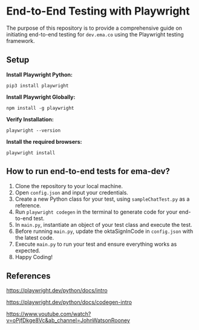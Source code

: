 # End-to-End Testing with Playwright

The purpose of this repository is to provide a comprehensive guide on initiating end-to-end testing for `dev.ema.co` using the Playwright testing framework.

## Setup

**Install Playwright Python:**

	pip3 install playwright
 
**Install Playwright Globally:**

	npm install -g playwright

**Verify Installation:**

	playwright --version

**Install the required browsers:**
 
	playwright install


## How to run end-to-end tests for ema-dev?

1. Clone the repository to your local machine.
2. Open `config.json` and input your credentials.
3. Create a new Python class for your test, using `sampleChatTest.py` as a reference.
4. Run `playwright codegen` in the terminal to generate code for your end-to-end test.
5. In `main.py`, instantiate an object of your test class and execute the test.
6. Before running `main.py`, update the oktaSignInCode in `config.json` with the latest code.
7. Execute `main.py` to run your test and ensure everything works as expected.
8. Happy Coding!

## References

https://playwright.dev/python/docs/intro

https://playwright.dev/python/docs/codegen-intro

https://www.youtube.com/watch?v=oPjfDkge8Vc&ab_channel=JohnWatsonRooney
